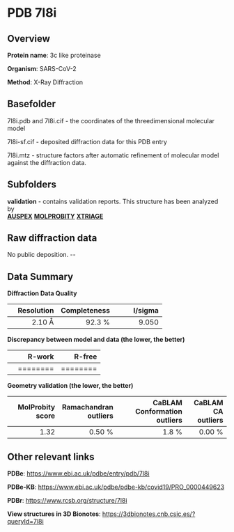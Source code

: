 # PDB 7l8i

## Overview

**Protein name**: 3c like proteinase

**Organism**: SARS-CoV-2

**Method**: X-Ray Diffraction



## Basefolder

7l8i.pdb and 7l8i.cif - the coordinates of the threedimensional molecular model

7l8i-sf.cif - deposited diffraction data for this PDB entry

7l8i.mtz - structure factors after automatic refinement of molecular model against the diffraction data.

## Subfolders





**validation** - contains validation reports. This structure has been analyzed by <br>[**AUSPEX**](https://github.com/thorn-lab/coronavirus_structural_task_force/tree/master/pdb/3c_like_proteinase/SARS-CoV-2/7l8i/validation/auspex)  [**MOLPROBITY**](https://github.com/thorn-lab/coronavirus_structural_task_force/tree/master/pdb/3c_like_proteinase/SARS-CoV-2/7l8i/validation/molprobity) [**XTRIAGE**](https://github.com/thorn-lab/coronavirus_structural_task_force/blob/master/pdb/3c_like_proteinase/SARS-CoV-2/7l8i/validation/Xtriage_output.log)   



## Raw diffraction data

No public deposition. --<br> 

## Data Summary
**Diffraction Data Quality**

|   | Resolution | Completeness| I/sigma |
|---|-------------:|----------------:|--------------:|
|   |2.10 Å|92.3  %|<img width=50/>9.050|

**Discrepancy between model and data (the lower, the better)**

|   | **R-work**| **R-free**   
|---|-------------:|----------------:|           
||========|========|

**Geometry validation (the lower, the better)**

|   |**MolProbity<br>score**| **Ramachandran<br>outliers** | **CaBLAM<br>Conformation outliers** | **CaBLAM<br>CA outliers** |
|---|-------------:|----------------:|----------------:|----------------:|
||  1.32|  0.50 %|1.8 %|0.00 %|

 

 



## Other relevant links 
**PDBe**:  https://www.ebi.ac.uk/pdbe/entry/pdb/7l8i

**PDBe-KB**: https://www.ebi.ac.uk/pdbe/pdbe-kb/covid19/PRO_0000449623 
 
**PDBr**: https://www.rcsb.org/structure/7l8i 

**View structures in 3D Bionotes**: https://3dbionotes.cnb.csic.es/?queryId=7l8i

